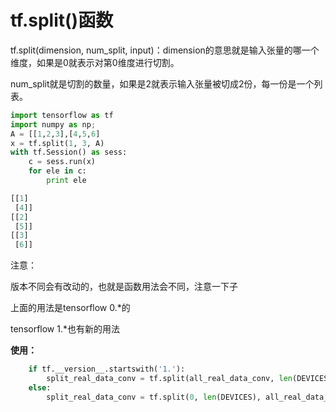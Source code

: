 # tf.split()函数

tf.split(dimension, num_split, input)：dimension的意思就是输入张量的哪一个维度，如果是0就表示对第0维度进行切割。

num_split就是切割的数量，如果是2就表示输入张量被切成2份，每一份是一个列表。
```python
import tensorflow as tf
import numpy as np;
A = [[1,2,3],[4,5,6]
x = tf.split(1, 3, A)
with tf.Session() as sess:
    c = sess.run(x)	
    for ele in c:		
        print ele

[[1]
 [4]]
[[2]
 [5]]
[[3]
 [6]]
```

注意：

版本不同会有改动的，也就是函数用法会不同，注意一下子

上面的用法是tensorflow 0.*的

tensorflow 1.*也有新的用法

**使用：**
```python
    if tf.__version__.startswith('1.'):
        split_real_data_conv = tf.split(all_real_data_conv, len(DEVICES))
    else:
        split_real_data_conv = tf.split(0, len(DEVICES), all_real_data_conv)

```
